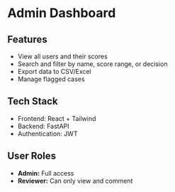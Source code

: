 # Admin Dashboard

## Features
- View all users and their scores
- Search and filter by name, score range, or decision
- Export data to CSV/Excel
- Manage flagged cases

## Tech Stack
- Frontend: React + Tailwind
- Backend: FastAPI
- Authentication: JWT

## User Roles
- **Admin:** Full access
- **Reviewer:** Can only view and comment